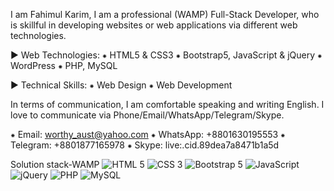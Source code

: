 I am Fahimul Karim, I am a professional (WAMP) Full-Stack Developer, who is skillful in developing websites or web applications via different web technologies.

► Web Technologies:
⁕ HTML5 & CSS3
⁕ Bootstrap5, JavaScript & jQuery
⁕ WordPress
⁕ PHP, MySQL

► Technical Skills:
⁕ Web Design
⁕ Web Development

In terms of communication, I am comfortable speaking and writing English. I love to communicate via Phone/Email/WhatsApp/Telegram/Skype.

⁕ Email: worthy_aust@yahoo.com
⁕ WhatsApp: +8801630195553
⁕ Telegram: +8801877165978
⁕ Skype: live:.cid.89dea7a8471b1a5d


Solution stack-WAMP
![HTML 5](https://user-images.githubusercontent.com/64401158/163113467-a5f706ea-e245-4139-9f36-7b9fd57501a3.png)
![CSS 3](https://user-images.githubusercontent.com/64401158/163113475-32c87a90-4e66-43b7-a140-a8777a3a0d66.jpeg)
![Bootstrap 5](https://user-images.githubusercontent.com/64401158/163113497-a1affb76-4485-4c48-a347-3e586561f4ec.jpeg)
![JavaScript](https://user-images.githubusercontent.com/64401158/163113520-e229bfbf-1c0d-4cf3-b385-d1cd7a299ec7.png)
![jQuery](https://user-images.githubusercontent.com/64401158/163113532-c0dcfe2b-cde0-4c15-bd19-6c87f8abf2ac.jpeg)
![PHP](https://user-images.githubusercontent.com/64401158/163113551-0795a492-aa1c-404b-a592-4cbb7f1f4516.png)
![MySQL](https://user-images.githubusercontent.com/64401158/163113571-10bd0aaf-a6bd-4989-8dd9-06ee670cd990.jpeg)
